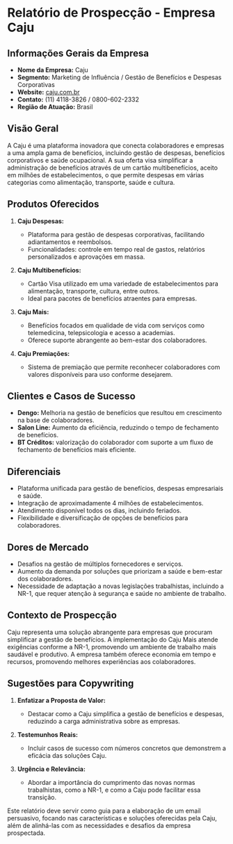 # Relatório de Prospecção - Empresa Caju

## Informações Gerais da Empresa
- **Nome da Empresa:** Caju
- **Segmento:** Marketing de Influência / Gestão de Benefícios e Despesas Corporativas
- **Website:** [caju.com.br](http://www.caju.com.br)
- **Contato:** (11) 4118-3826 / 0800-602-2332
- **Região de Atuação:** Brasil

## Visão Geral
A Caju é uma plataforma inovadora que conecta colaboradores e empresas a uma ampla gama de benefícios, incluindo gestão de despesas, benefícios corporativos e saúde ocupacional. A sua oferta visa simplificar a administração de benefícios através de um cartão multibenefícios, aceito em milhões de estabelecimentos, o que permite despesas em várias categorias como alimentação, transporte, saúde e cultura.

## Produtos Oferecidos
1. **Caju Despesas:**
   - Plataforma para gestão de despesas corporativas, facilitando adiantamentos e reembolsos.
   - Funcionalidades: controle em tempo real de gastos, relatórios personalizados e aprovações em massa.

2. **Caju Multibenefícios:**
   - Cartão Visa utilizado em uma variedade de estabelecimentos para alimentação, transporte, cultura, entre outros.
   - Ideal para pacotes de benefícios atraentes para empresas.

3. **Caju Mais:**
   - Benefícios focados em qualidade de vida com serviços como telemedicina, telepsicologia e acesso a academias.
   - Oferece suporte abrangente ao bem-estar dos colaboradores.

4. **Caju Premiações:**
   - Sistema de premiação que permite reconhecer colaboradores com valores disponíveis para uso conforme desejarem.

## Clientes e Casos de Sucesso
- **Dengo:** Melhoria na gestão de benefícios que resultou em crescimento na base de colaboradores.
- **Salon Line:** Aumento da eficiência, reduzindo o tempo de fechamento de benefícios.
- **BT Créditos:** valorização do colaborador com suporte a um fluxo de fechamento de benefícios mais eficiente.

## Diferenciais
- Plataforma unificada para gestão de benefícios, despesas empresariais e saúde.
- Integração de aproximadamente 4 milhões de estabelecimentos.
- Atendimento disponível todos os dias, incluindo feriados.
- Flexibilidade e diversificação de opções de benefícios para colaboradores.

## Dores de Mercado
- Desafios na gestão de múltiplos fornecedores e serviços.
- Aumento da demanda por soluções que priorizam a saúde e bem-estar dos colaboradores.
- Necessidade de adaptação a novas legislações trabalhistas, incluindo a NR-1, que requer atenção à segurança e saúde no ambiente de trabalho.

## Contexto de Prospecção
Caju representa uma solução abrangente para empresas que procuram simplificar a gestão de benefícios. A implementação do Caju Mais atende exigências conforme a NR-1, promovendo um ambiente de trabalho mais saudável e produtivo. A empresa também oferece economia em tempo e recursos, promovendo melhores experiências aos colaboradores.

## Sugestões para Copywriting
1. **Enfatizar a Proposta de Valor:**
   - Destacar como a Caju simplifica a gestão de benefícios e despesas, reduzindo a carga administrativa sobre as empresas.
  
2. **Testemunhos Reais:**
   - Incluir casos de sucesso com números concretos que demonstrem a eficácia das soluções Caju.

3. **Urgência e Relevância:**
   - Abordar a importância do cumprimento das novas normas trabalhistas, como a NR-1, e como a Caju pode facilitar essa transição.

Este relatório deve servir como guia para a elaboração de um email persuasivo, focando nas características e soluções oferecidas pela Caju, além de alinhá-las com as necessidades e desafios da empresa prospectada.